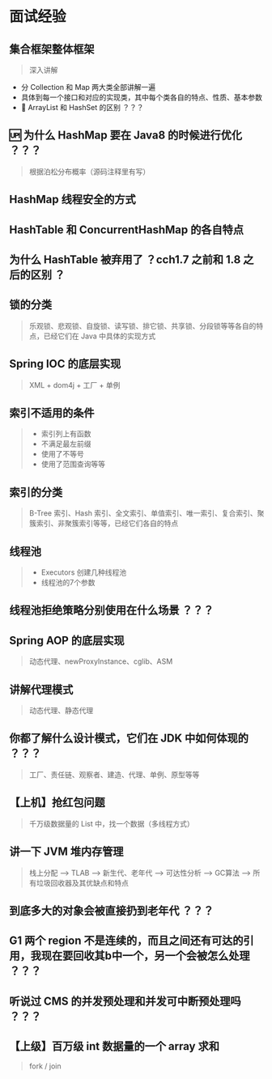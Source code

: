 # 面试经验

## 集合框架整体框架

> 深入讲解

- 分 Collection 和 Map 两大类全部讲解一遍
- 具体到每一个接口和对应的实现类，其中每个类各自的特点、性质、基本参数
- :thinking: ArrayList 和 HashSet 的区别 ？？？

## :up: 为什么 HashMap 要在 Java8 的时候进行优化 ？？？

> 根据泊松分布概率（源码注释里有写）

## HashMap 线程安全的方式

## HashTable 和 ConcurrentHashMap 的各自特点

## 为什么 HashTable 被弃用了 ？cch1.7 之前和 1.8 之后的区别 ？

## 锁的分类

> 乐观锁、悲观锁、自旋锁、读写锁、排它锁、共享锁、分段锁等等各自的特点，已经它们在 Java 中具体的实现方式

## Spring IOC 的底层实现

> XML + dom4j + 工厂 + 单例

## 索引不适用的条件

> - 索引列上有函数
> - 不满足最左前缀
> - 使用了不等号
> - 使用了范围查询等等

## 索引的分类

> B-Tree 索引、Hash 索引、全文索引、单值索引、唯一索引、复合索引、聚簇索引、非聚簇索引等等，已经它们各自的特点

## 线程池

> - Executors 创建几种线程池
> - 线程池的7个参数

## 线程池拒绝策略分别使用在什么场景 ？？？

## Spring AOP 的底层实现

> 动态代理、newProxyInstance、cglib、ASM

## 讲解代理模式

> 动态代理、静态代理

## 你都了解什么设计模式，它们在 JDK 中如何体现的 ？？？

> 工厂、责任链、观察者、建造、代理、单例、原型等等

## 【上机】抢红包问题

> 千万级数据量的 List 中，找一个数据（多线程方式）

## 讲一下 JVM 堆内存管理

> 栈上分配 --> TLAB --> 新生代、老年代 --> 可达性分析 --> GC算法 --> 所有垃圾回收器及其优缺点和特点

## 到底多大的对象会被直接扔到老年代 ？？？

## G1 两个 region 不是连续的，而且之间还有可达的引用，我现在要回收其b中一个，另一个会被怎么处理 ？？？

## 听说过 CMS 的并发预处理和并发可中断预处理吗 ？？？

## 【上级】百万级 int 数据量的一个 array 求和

> fork / join


